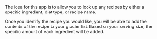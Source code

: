 The idea for this app is to allow you to look up any recipes by either a specific ingredient, diet type, or recipe name. 

Once you identify the recipe you would like, you will be able to add the contents of the recipe to your grocier list. Based on your serving size, the specific amount of each ingredient will be added. 